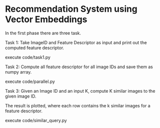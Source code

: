 
# Recommendation System using Vector Embeddings

In the first phase there are three task.

Task 1: 
Take ImageID and Feature Descriptor as input and print out the computed feature descriptor.

execute code/task1.py


Task 2:
Compute all feature descriptor for all image IDs and save them as numpy array.

execute code/parallel.py

Task 3:
Given an Image ID and an input K, compute K similar images to the given image ID.

The result is plotted, where each row contains the k similar images for a feature descriptor.

execute code/similar_query.py
